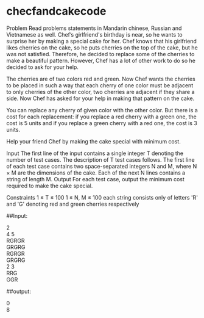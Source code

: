 # checfandcakecode

Problem
Read problems statements in Mandarin chinese, Russian and Vietnamese as well.
Chef’s girlfriend's birthday is near, so he wants to surprise her by making a special cake for her. Chef knows that his girlfriend likes cherries on the cake, so he puts cherries on the top of the cake, but he was not satisfied. Therefore, he decided to replace some of the cherries to make a beautiful pattern. However, Chef has a lot of other work to do so he decided to ask for your help.

The cherries are of two colors red and green. Now Chef wants the cherries to be placed in such a way that each cherry of one color must be adjacent to only cherries of the other color, two cherries are adjacent if they share a side. Now Chef has asked for your help in making that pattern on the cake.

You can replace any cherry of given color with the other color. But there is a cost for each replacement: if you replace a red cherry with a green one, the cost is 5 units and if you replace a green cherry with a red one, the cost is 3 units.

Help your friend Chef by making the cake special with minimum cost.

Input
The first line of the input contains a single integer T denoting the number of test cases. The description of T test cases follows.
The first line of each test case contains two space-separated integers N and M, where N × M are the dimensions of the cake.
Each of the next N lines contains a string of length M.
Output
For each test case, output the minimum cost required to make the cake special.

Constraints
1 ≤ T ≤ 100
1 ≤ N, M ≤ 100
each string consists only of letters 'R' and 'G' denoting red and green cherries respectively<br/>

##Input: <br/>

2<br/>
4 5<br/>
RGRGR<br/>
GRGRG<br/>
RGRGR<br/>
GRGRG<br/>
2 3<br/>
RRG<br/>
GGR<br/>

##output: <br/>

0<br/>
8<br/>
